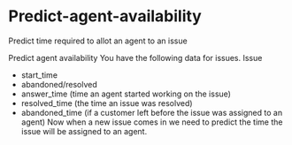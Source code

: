 # Predict-agent-availability

Predict time required to allot an agent to an issue

Predict agent availability
You have the following data for issues.
Issue
 - start_time
 - abandoned/resolved
 - answer_time	(time an agent started working on the issue)
 - resolved_time (the time an issue was resolved)
 - abandoned_time (if a customer left before the issue was assigned to an agent)
Now when a  new issue comes in we need to predict the time the issue will be assigned to an agent.

